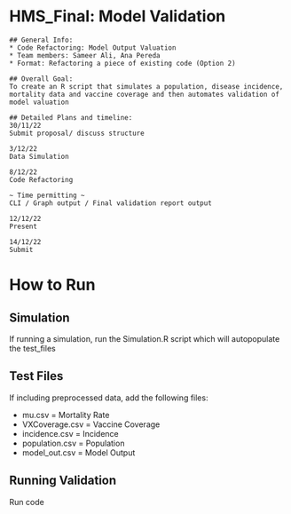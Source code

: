 # HMS_Final: Model Validation #

~~~
## General Info:
* Code Refactoring: Model Output Valuation  
* Team members: Sameer Ali, Ana Pereda
* Format: Refactoring a piece of existing code (Option 2)

## Overall Goal: 
To create an R script that simulates a population, disease incidence, mortality data and vaccine coverage and then automates validation of model valuation 

## Detailed Plans and timeline:
30/11/22
Submit proposal/ discuss structure

3/12/22
Data Simulation

8/12/22
Code Refactoring

~ Time permitting ~ 
CLI / Graph output / Final validation report output

12/12/22
Present

14/12/22
Submit

~~~

# How to Run #

## Simulation ##
If running a simulation, run the Simulation.R script which will autopopulate the test_files

## Test Files ##
If including preprocessed data, add the following files:
* mu.csv = Mortality Rate
* VXCoverage.csv = Vaccine Coverage
* incidence.csv = Incidence
* population.csv = Population
* model_out.csv = Model Output

## Running Validation ##

Run code


